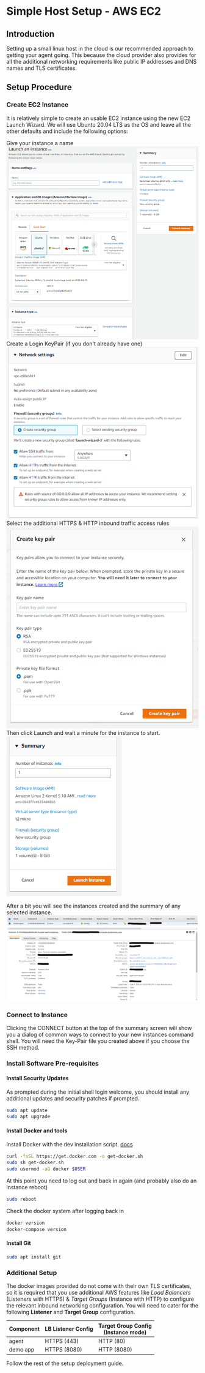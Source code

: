 # Simple Host Setup - AWS EC2

## Introduction

Setting up a small linux host in the cloud is our recommended approach to getting your agent going. This because the cloud provider also provides for all the additional networking requirements like public IP addresses and DNS names and TLS certificates.

## Setup Procedure

### Create EC2 Instance

It is relatively simple to create an usable EC2 instance using the new EC2 Launch Wizard.
We will use Ubuntu 20.04 LTS as the OS and leave all the other defaults and include the following options:

Give your instance a name
![Wizard Overview](.media/img_0.png)
Create a Login KeyPair (if you don't already have one)
![Wizard KeyPair](.media/img_1.png)
Select the additional HTTPS & HTTP inbound traffic access rules
![Wizard Networking](.media/img_2.png)
Then click Launch and wait a minute for the instance to start.
![Wizard Launch](.media/img_3.png)

After a bit you will see the instances created and the summary of any selected instance.
![Wizard Networking](.media/img_4.png)

### Connect to Instance

Clicking the CONNECT button at the top of the summary screen will show you a dialog of common ways to connect to your new instances command shell. You will need the Key-Pair file you created above if you choose the SSH method.

### Install Software Pre-requisites

#### Install Security Updates

As prompted during the initial shell login welcome, you should install any additional updates and security patches if prompted.

``` bash
sudo apt update
sudo apt upgrade
```

#### Install Docker and tools

Install Docker with the dev installation script. [docs](https://docs.docker.com/engine/install/ubuntu/)

``` bash
curl -fsSL https://get.docker.com -o get-docker.sh
sudo sh get-docker.sh
sudo usermod -aG docker $USER
```

At this point you need to log out and back in again (and probably also do an instance reboot)

``` bash
sudo reboot
```

Check the docker system after logging back in

``` bash
docker version
docker-compose version
```

#### Install Git

``` bash
sudo apt install git
```

### Additional Setup

The docker images provided do not come with their own TLS certificates, so it is required that you use additional AWS features like *Load Balancers* (Listeners with HTTPS) & *Target Groups* (Instance with HTTP) to configure the relevant inbound networking configuration.
You will need to cater for the following **Listener** and **Target Group** configuration.

| Component | LB Listener Config | Target Group Config<br>(Instance mode) |
| --------- | ------------------ | ---------------------------------- |
| agent | HTTPS (443) | HTTP (80) |
| demo app | HTTPS (8080) | HTTP (8080) |

Follow the rest of the setup deployment guide.